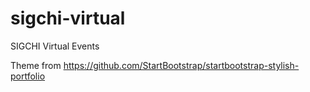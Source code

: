 # sigchi-virtual
SIGCHI Virtual Events

Theme from 
https://github.com/StartBootstrap/startbootstrap-stylish-portfolio
